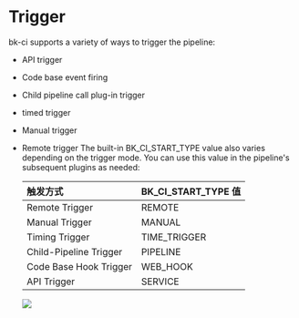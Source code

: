 # Trigger

bk-ci supports a variety of ways to trigger the pipeline:
* API trigger

* Code base event firing

* Child pipeline call plug-in trigger

* timed trigger

* Manual trigger

* Remote trigger
  The built-in BK\_CI\_START\_TYPE value also varies depending on the trigger mode. You can use this value in the pipeline's subsequent plugins as needed:

  | 触发方式               | BK\_CI\_START\_TYPE 值 |
  | :--------------------- | :--------------------- |
  | Remote Trigger         | REMOTE                 |
  | Manual Trigger         | MANUAL                 |
  | Timing Trigger         | TIME\_TRIGGER          |
  | Child-Pipeline Trigger | PIPELINE               |
  | Code Base Hook Trigger | WEB\_HOOK              |
  | API Trigger            | SERVICE                |

  ![](../../../.gitbook/assets/image%20%2845%29.png)

